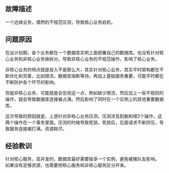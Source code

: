 ## 故障描述
一个边缘业务，偶然的不规范压测，导致核心业务宕机。

## 问题原因
在设计初期，各个业务都在一个数据库实例上面部署自己的数据库。也没有针对核心业务和非核心业务做拆分。导致非核心业务的不规范操作，影响了核心业务。

非核心业务的特点就是投入不是那么大，其实针对核心业务，其实平时架构都在不断优化和完善，比如限流，数据库熔断等待。再加上基础服务重要，可能平时都在不断防护各个环节的影响。

但是非核心业务，可能就是会忽视这一点，例如缺少限流，然后加上一些不规则的操作，就会导致数据库连接被占满。然后影响了同时在一个实例上的其他重要数据库。

这次导致的原因就是，上游针对非核心业务压测，压测涉及到删和增2个操作，这两个操作在一个事务里面。压测的时候导致死锁。死锁后，后面请求不断挤压，导致服务连接被打满。资源耗尽。

## 经验教训
针对核心服务，高并发的，数据库最好需要独享一个实例，避免被猪队友影响。
如果没有足够资源，也需要把核心服务和非核心服务区分开来。